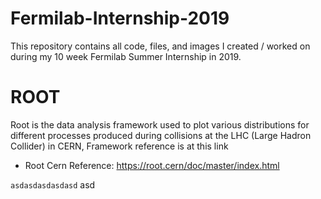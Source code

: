 # Fermilab-Internship-2019
This repository contains all code, files, and images I created / worked on during my 10 week Fermilab Summer Internship in 2019.

# ROOT
Root is the data analysis framework used to plot various distributions for different processes produced during collisions at the LHC (Large Hadron Collider) in CERN, Framework reference is at this link
  - Root Cern Reference: https://root.cern/doc/master/index.html

` asdasdasdasdasd ` asd
